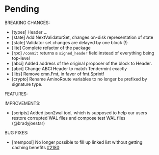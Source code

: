 # Pending

BREAKING CHANGES:
- [types] Header ...
- [state] Add NextValidatorSet, changes on-disk representation of state
- [state] Validator set changes are delayed by one block (!)
- [lite] Complete refactor of the package
- [rpc] `/commit` returns a `signed_header` field instead of everything being
  top-level
- [abci] Added address of the original proposer of the block to Header.
- [abci] Change ABCI Header to match Tendermint exactly
- [libs] Remove cmn.Fmt, in favor of fmt.Sprintf
- [crypto] Rename AminoRoute variables to no longer be prefixed by signature type.

FEATURES:

IMPROVEMENTS:
- [scripts] Added json2wal tool, which is supposed to help our users restore
  corrupted WAL files and compose test WAL files (@bradyjoestar)

BUG FIXES:
- [mempool] No longer possible to fill up linked list without getting caching 
benefits [#2180](https://github.com/tendermint/tendermint/issues/2180)